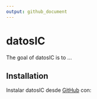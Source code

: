```yaml
---
output: github_document
---
```


<!-- README.md is generated from README.Rmd. Please edit that file -->



# datosIC

<!-- badges: start -->
<!-- badges: end -->

The goal of datosIC is to ...

## Installation

Instalar datosIC desde [GitHub](https://github.com) con:




